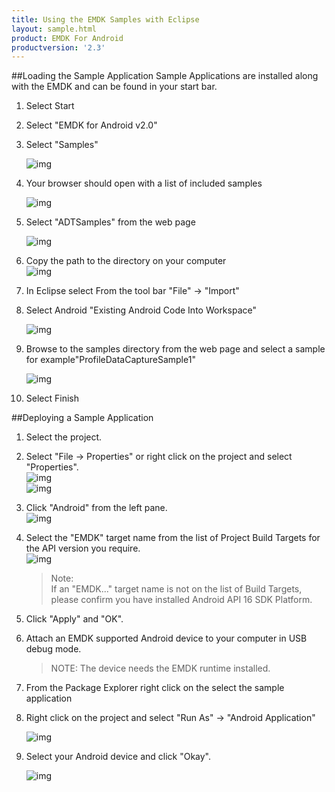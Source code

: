 ```yaml
---
title: Using the EMDK Samples with Eclipse
layout: sample.html
product: EMDK For Android
productversion: '2.3'
---
```


##Loading the Sample Application
Sample Applications are installed along with the EMDK and can be found in your start bar. 

1. Select Start 
2. Select "EMDK for Android v2.0"
3. Select "Samples"

	  ![img](../../images/sample/1.jpg)
4. Your browser should open with a list of included samples

	  ![img](../../images/sample/2.jpg)
5. Select "ADTSamples" from the web page   

	  ![img](../../images/sample/3.jpg)
6. Copy the path to the directory on your computer   
	  ![img](../../images/sample/4.jpg)


7. In Eclipse select From the tool bar "File" -> "Import"
8.  Select Android "Existing Android Code Into Workspace"

    ![img](../../images/sample/5.jpg)
9. Browse to the samples directory from the web page and select a sample for example"ProfileDataCaptureSample1"

    ![img](../../images/sample/6.jpg)
10. Select Finish

##Deploying a Sample Application

1. Select the project.  
2. Select "File -> Properties" or right click on the project and select "Properties".  
    ![img](../../images/setup/image033.jpg)   
    ![img](../../images/setup/image035.jpg)   
3.    Click "Android" from the left pane.  
    ![img](../../images/setup/image037.jpg) 
4. Select the "EMDK" target name from the list of Project Build Targets for the API version you require.  
    ![img](../../images/setup/image039.jpg)  

    >Note:  
    >If an "EMDK..." target name is not on the list of Build Targets, please confirm you have installed Android API 16 SDK Platform.

5. Click "Apply" and "OK".  
6. Attach an EMDK supported Android device to your computer in USB debug mode. 

	>NOTE: The device needs the EMDK runtime installed.
7. From the Package Explorer right click on the select the sample application 
8. Right click on the project and select "Run As" -> "Android Application"

	![img](../../images/sample/7.jpg)
9. Select your Android device and click "Okay". 
    
    ![img](../../images/sample/8.jpg)














